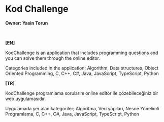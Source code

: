 # Kod Challenge

__Owner: Yasin Torun__

<br>

__[EN]__

KodChallenge is an application that includes programming questions and you can solve them through the online editor.

Categories included in the application; Algorithm, Data structures, Object Oriented Programming, C, C++, C#, Java, JavaScript, TypeScript, Python


__[TR]__

KodChallenge programlama sorularını online editör ile çözebileceğiniz bir web uygulamasıdır.

Uygulamada yer alan kategoriler; Algoritma, Veri yapıları, Nesne Yönelimli Programlama, C, C++, C#, Java, JavaScript, TypeScript, Python
